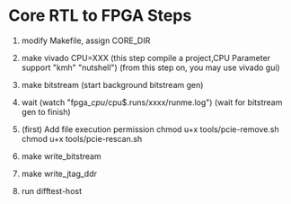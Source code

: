 Core RTL to FPGA Steps
======================

1. modify Makefile, assign CORE_DIR

2. make vivado CPU=XXX
  (this step compile a project,CPU Parameter support "kmh" "nutshell")
  (from this step on, you may use vivado gui)

3. make bitstream
  (start background bitstream gen)

4. wait
  (watch "fpga_$cpu/$cpu$.runs/xxxx/runme.log")
  (wait for bitstream gen to finish)

5. (first) Add file execution permission
  chmod u+x tools/pcie-remove.sh
  chmod u+x tools/pcie-rescan.sh

6. make write_bitstream

7. make write_jtag_ddr

8. run difftest-host

